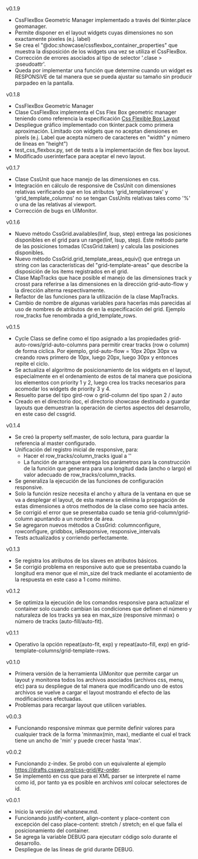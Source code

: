 v0.1.9
- CssFlexBox Geometric Manager implementado a través del tkinter.place geomanager.
- Permite disponer en el layout widgets cuyas dimensiones no son exactamente pixeles (e.j. label)
- Se crea el "@doc:showcase/cssflexbox_container_properties" que muestra la disposición de los widgets
una vez se utiliza el CssFlexBox.
- Corrección de errores asociados al tipo de selector '.clase > :pseudoattr'.
- Queda por implementar una función que determine cuando un widget es RESPONSiVE de tal manera que 
se pueda ajustar su tamaño sin producir parpadeo en la pantalla. 

v0.1.8
- CssFlexBox Geometric Manager
- Clase CssFlexBox implementa el Css Flex Box geometric manager teniendo como referencia la 
especificación [Css Flexible Box Layout](https://www.w3.org/TR/css-flexbox-1/)
- Despliegue gráfico implementado con tkinter.pack como primera aproximación. Limitado con widgets 
que no aceptan diensiones en pixels (e.j. Label que acepta número de caracteres en "width" y número de 
líneas en "height")
- test_css_flexbox.py, set de tests a la implementación de flex box layout.
- Modificado userinterface para aceptar el nevo layout.

v0.1.7
- Clase CssUnit que hace manejo de las dimensiones en css.
- Integración en cálculo de responsive de CssUnit con dimensiones relativas verificando que en 
los atributos 'grid_templaterows' y 'grid_template_columns' no se tengan CssUnits relativas tales
como '%' o una de las relativas al viewport.
- Corrección de bugs en UIMonitor.

v0.1.6
- Nuevo método CssGrid.availables(linf, lsup, step) entrega las posiciones disponibles en el grid 
para un range(linf, lsup, step). Este método parte de las posiciones tomadas (CssGrid.taken) y 
calcula las posiciones disponibles. 
- Nuevo método CssGrid.grid_template_areas_equiv() que entrega un string con las características 
del "grid-template-areas" que describe la disposición de los items registrados en el grid.
- Clase MapTracks que hace posible el manejo de las dimensiones track y crosst para referirse a las 
dimensiones en la dirección grid-auto-flow y la dirección alterna respectivamente.
- Refactor de las funciones para la utilización de la clase MapTracks.
- Cambio de nombre de algunas variables para hacerlas más parecidas al uso de nombres de atributos de
en la especificación del grid. Ejemplo row_tracks fue renombrada a grid_template_rows.

v0.1.5
- Cycle Class se define como el tipo asignado a las propiedades grid-auto-rows/grid-auto-columns para
permitir crear tracks (row o column) de forma cíclica. Por ejemplo, grid-auto-flow = 10px 20px 30px 
va creando rows primero de 10px, luego 20px, luego 30px y entonces repite el ciclo.
- Se actualiza el algoritmo de posicionamiento de los widgets en el layout, especialmente en el 
ordenamiento de estos de tal manera que posiciona los elementos con priority 1 y 2, luego crea los 
tracks necesarios para acomodar los widgets de priority 3 y 4.
- Resuelto parse del tipo gird-row o grid-column del tipo span 2 / auto
- Creado en el directorio doc, el directorio showcase destinado a guardar layouts que demuestran la
operación de ciertos aspectos del desarrollo, en este caso del cssgrid.

v0.1.4
- Se creó la property self.master, de solo lectura, para guardar la referencia al master configurado.
- Unificación del registro inicial de responsive, para:
  - Hacer el row_tracks/column_tracks igual a ''
  - La función de arranque entrega los parámetros para la construcción de la función que generara
  para una longitud dada (ancho o largo) el valor adecuado de row_tracks/column_tracks.
- Se generaliza la ejecución de las funciones de configuración responsive.
- Solo la función resize necesita el ancho y altura de la ventana en que se va a desplegar el layout, 
de esta manera se elimina la propagación de estas dimensiones a otros methodos de la clase como see hacía 
antes.
- Se corrigió el error que se presentaba cuado se tenia grid-column/grid-column apuntando a un nombre 
de área.
- Se agregaron nuevos métodos a CssGrid: columnconfigure, rowconfigure, gridbbox, isResponsive, 
responsive_intervals
- Tests actualizados y corriendo perfectamente.

v0.1.3
- Se registra los atributos de los slaves en atributos básicos.
- Se corrigió problema en responsive auto que se presentaba cuando la longitud era menor 
que el min_size del track mediante el acotamiento de la respuesta en este caso a 1 como mínimo.

v0.1.2
- Se optimiza la ejecución de los comandos responsive para actualizar el container solo
cuando cambian las condiciones que definen el número y naturaleza de los tracks ya sea 
en max_size (responsive minmax) o número de tracks (auto-fill/auto-fit). 

v0.1.1
- Operativo la opción repeat(auto-fit, exp) y repeat(auto-fill, exp) en 
grid-template-columns/grid-template-rows.

v0.1.0
- Primera versión de la herramienta UiMonitor que permite cargar un layout y monitorea 
todos los archivos asociados (archivos css, menu, etc) para su despliegue de tal manera que 
modificando uno de estos archivos se vuelve a cargar el layout mostrando el efecto de las 
modificaciones efectuadas.
- Problemas para recargar layout que utilicen variables.

v0.0.3
- Funcionando responsive minmax que permite definir valores para cualquier track de la 
forma 'minmax(min, max), mediante el cual el track tiene un ancho de 'min' y puede crecer hasta 'max'.

v0.0.2
- Funcionando z-index. Se probó con un equivalente al ejemplo https://drafts.csswg.org/css-grid/#z-order.
- Se implementó en css que para el XML parser se interprete el name como id, por tanto ya es posible en 
archivos xml colocar selectores de id. 

v0.0.1
- Inicio la versión del whatsnew.md.
- Funcionando justify-content, align-content y place-content con excepción del caso 
place-content: stretch / stretch; en el que falla el posicionamiento del container.
- Se agrega la variable DEBUG para ejecutarr código solo durante el desarrollo.
- Despliegue de las líneas de grid durante DEBUG.

